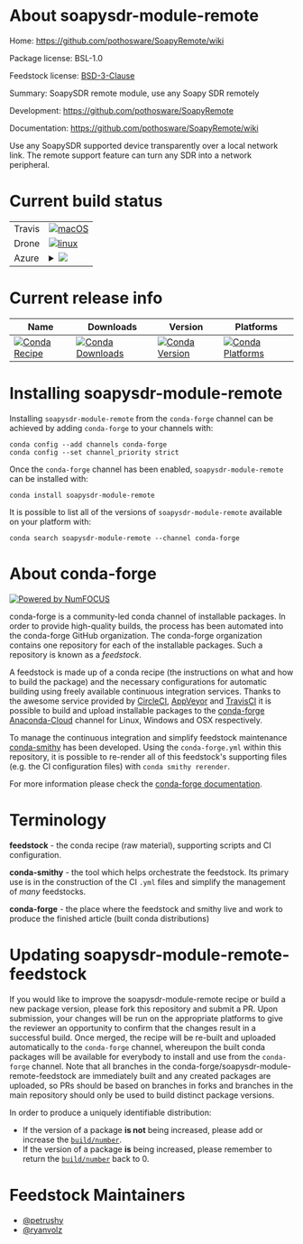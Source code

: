 About soapysdr-module-remote
============================

Home: https://github.com/pothosware/SoapyRemote/wiki

Package license: BSL-1.0

Feedstock license: [BSD-3-Clause](https://github.com/conda-forge/soapysdr-module-remote-feedstock/blob/master/LICENSE.txt)

Summary: SoapySDR remote module, use any Soapy SDR remotely

Development: https://github.com/pothosware/SoapyRemote

Documentation: https://github.com/pothosware/SoapyRemote/wiki

Use any SoapySDR supported device transparently over a local network link.
The remote support feature can turn any SDR into a network peripheral.


Current build status
====================


<table><tr>
    <td>Travis</td>
    <td>
      <a href="https://travis-ci.com/conda-forge/soapysdr-module-remote-feedstock">
        <img alt="macOS" src="https://img.shields.io/travis/com/conda-forge/soapysdr-module-remote-feedstock/master.svg?label=macOS">
      </a>
    </td>
  </tr><tr>
    <td>Drone</td>
    <td>
      <a href="https://cloud.drone.io/conda-forge/soapysdr-module-remote-feedstock">
        <img alt="linux" src="https://img.shields.io/drone/build/conda-forge/soapysdr-module-remote-feedstock/master.svg?label=Linux">
      </a>
    </td>
  </tr>
    
  <tr>
    <td>Azure</td>
    <td>
      <details>
        <summary>
          <a href="https://dev.azure.com/conda-forge/feedstock-builds/_build/latest?definitionId=10400&branchName=master">
            <img src="https://dev.azure.com/conda-forge/feedstock-builds/_apis/build/status/soapysdr-module-remote-feedstock?branchName=master">
          </a>
        </summary>
        <table>
          <thead><tr><th>Variant</th><th>Status</th></tr></thead>
          <tbody><tr>
              <td>linux_64</td>
              <td>
                <a href="https://dev.azure.com/conda-forge/feedstock-builds/_build/latest?definitionId=10400&branchName=master">
                  <img src="https://dev.azure.com/conda-forge/feedstock-builds/_apis/build/status/soapysdr-module-remote-feedstock?branchName=master&jobName=linux&configuration=linux_64_" alt="variant">
                </a>
              </td>
            </tr><tr>
              <td>linux_aarch64</td>
              <td>
                <a href="https://dev.azure.com/conda-forge/feedstock-builds/_build/latest?definitionId=10400&branchName=master">
                  <img src="https://dev.azure.com/conda-forge/feedstock-builds/_apis/build/status/soapysdr-module-remote-feedstock?branchName=master&jobName=linux&configuration=linux_aarch64_" alt="variant">
                </a>
              </td>
            </tr><tr>
              <td>linux_ppc64le</td>
              <td>
                <a href="https://dev.azure.com/conda-forge/feedstock-builds/_build/latest?definitionId=10400&branchName=master">
                  <img src="https://dev.azure.com/conda-forge/feedstock-builds/_apis/build/status/soapysdr-module-remote-feedstock?branchName=master&jobName=linux&configuration=linux_ppc64le_" alt="variant">
                </a>
              </td>
            </tr><tr>
              <td>osx_64</td>
              <td>
                <a href="https://dev.azure.com/conda-forge/feedstock-builds/_build/latest?definitionId=10400&branchName=master">
                  <img src="https://dev.azure.com/conda-forge/feedstock-builds/_apis/build/status/soapysdr-module-remote-feedstock?branchName=master&jobName=osx&configuration=osx_64_" alt="variant">
                </a>
              </td>
            </tr><tr>
              <td>osx_arm64</td>
              <td>
                <a href="https://dev.azure.com/conda-forge/feedstock-builds/_build/latest?definitionId=10400&branchName=master">
                  <img src="https://dev.azure.com/conda-forge/feedstock-builds/_apis/build/status/soapysdr-module-remote-feedstock?branchName=master&jobName=osx&configuration=osx_arm64_" alt="variant">
                </a>
              </td>
            </tr><tr>
              <td>win_64</td>
              <td>
                <a href="https://dev.azure.com/conda-forge/feedstock-builds/_build/latest?definitionId=10400&branchName=master">
                  <img src="https://dev.azure.com/conda-forge/feedstock-builds/_apis/build/status/soapysdr-module-remote-feedstock?branchName=master&jobName=win&configuration=win_64_" alt="variant">
                </a>
              </td>
            </tr>
          </tbody>
        </table>
      </details>
    </td>
  </tr>
</table>

Current release info
====================

| Name | Downloads | Version | Platforms |
| --- | --- | --- | --- |
| [![Conda Recipe](https://img.shields.io/badge/recipe-soapysdr--module--remote-green.svg)](https://anaconda.org/conda-forge/soapysdr-module-remote) | [![Conda Downloads](https://img.shields.io/conda/dn/conda-forge/soapysdr-module-remote.svg)](https://anaconda.org/conda-forge/soapysdr-module-remote) | [![Conda Version](https://img.shields.io/conda/vn/conda-forge/soapysdr-module-remote.svg)](https://anaconda.org/conda-forge/soapysdr-module-remote) | [![Conda Platforms](https://img.shields.io/conda/pn/conda-forge/soapysdr-module-remote.svg)](https://anaconda.org/conda-forge/soapysdr-module-remote) |

Installing soapysdr-module-remote
=================================

Installing `soapysdr-module-remote` from the `conda-forge` channel can be achieved by adding `conda-forge` to your channels with:

```
conda config --add channels conda-forge
conda config --set channel_priority strict
```

Once the `conda-forge` channel has been enabled, `soapysdr-module-remote` can be installed with:

```
conda install soapysdr-module-remote
```

It is possible to list all of the versions of `soapysdr-module-remote` available on your platform with:

```
conda search soapysdr-module-remote --channel conda-forge
```


About conda-forge
=================

[![Powered by NumFOCUS](https://img.shields.io/badge/powered%20by-NumFOCUS-orange.svg?style=flat&colorA=E1523D&colorB=007D8A)](http://numfocus.org)

conda-forge is a community-led conda channel of installable packages.
In order to provide high-quality builds, the process has been automated into the
conda-forge GitHub organization. The conda-forge organization contains one repository
for each of the installable packages. Such a repository is known as a *feedstock*.

A feedstock is made up of a conda recipe (the instructions on what and how to build
the package) and the necessary configurations for automatic building using freely
available continuous integration services. Thanks to the awesome service provided by
[CircleCI](https://circleci.com/), [AppVeyor](https://www.appveyor.com/)
and [TravisCI](https://travis-ci.com/) it is possible to build and upload installable
packages to the [conda-forge](https://anaconda.org/conda-forge)
[Anaconda-Cloud](https://anaconda.org/) channel for Linux, Windows and OSX respectively.

To manage the continuous integration and simplify feedstock maintenance
[conda-smithy](https://github.com/conda-forge/conda-smithy) has been developed.
Using the ``conda-forge.yml`` within this repository, it is possible to re-render all of
this feedstock's supporting files (e.g. the CI configuration files) with ``conda smithy rerender``.

For more information please check the [conda-forge documentation](https://conda-forge.org/docs/).

Terminology
===========

**feedstock** - the conda recipe (raw material), supporting scripts and CI configuration.

**conda-smithy** - the tool which helps orchestrate the feedstock.
                   Its primary use is in the construction of the CI ``.yml`` files
                   and simplify the management of *many* feedstocks.

**conda-forge** - the place where the feedstock and smithy live and work to
                  produce the finished article (built conda distributions)


Updating soapysdr-module-remote-feedstock
=========================================

If you would like to improve the soapysdr-module-remote recipe or build a new
package version, please fork this repository and submit a PR. Upon submission,
your changes will be run on the appropriate platforms to give the reviewer an
opportunity to confirm that the changes result in a successful build. Once
merged, the recipe will be re-built and uploaded automatically to the
`conda-forge` channel, whereupon the built conda packages will be available for
everybody to install and use from the `conda-forge` channel.
Note that all branches in the conda-forge/soapysdr-module-remote-feedstock are
immediately built and any created packages are uploaded, so PRs should be based
on branches in forks and branches in the main repository should only be used to
build distinct package versions.

In order to produce a uniquely identifiable distribution:
 * If the version of a package **is not** being increased, please add or increase
   the [``build/number``](https://docs.conda.io/projects/conda-build/en/latest/resources/define-metadata.html#build-number-and-string).
 * If the version of a package **is** being increased, please remember to return
   the [``build/number``](https://docs.conda.io/projects/conda-build/en/latest/resources/define-metadata.html#build-number-and-string)
   back to 0.

Feedstock Maintainers
=====================

* [@petrushy](https://github.com/petrushy/)
* [@ryanvolz](https://github.com/ryanvolz/)

